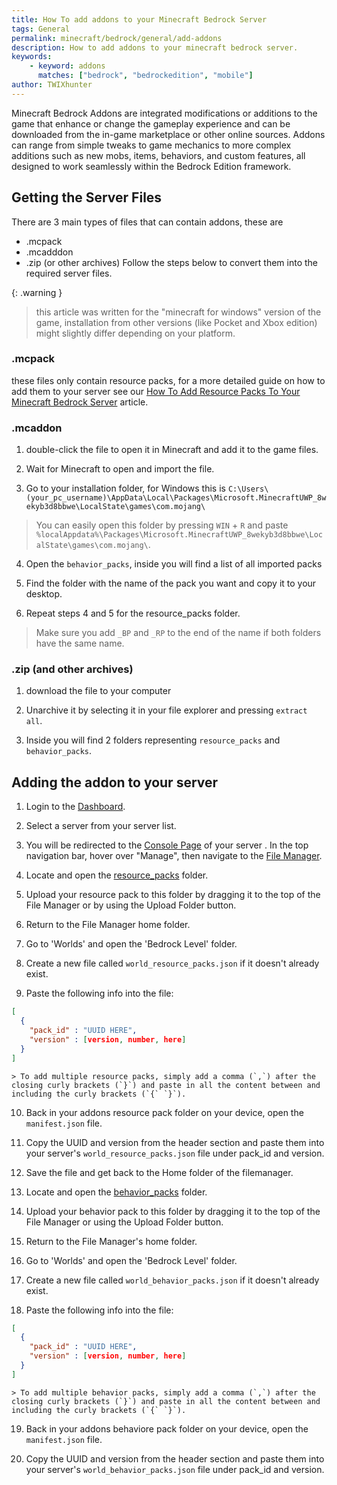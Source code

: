 ```yaml
---
title: How To add addons to your Minecraft Bedrock Server
tags: General
permalink: minecraft/bedrock/general/add-addons
description: How to add addons to your minecraft bedrock server.
keywords:
    - keyword: addons
      matches: ["bedrock", "bedrockedition", "mobile"]
author: TWIXhunter
---
```


Minecraft Bedrock Addons are integrated modifications or additions to the game that enhance or change the gameplay experience and can be downloaded from the in-game marketplace or other online sources. Addons can range from simple tweaks to game mechanics to more complex additions such as new mobs, items, behaviors, and custom features, all designed to work seamlessly within the Bedrock Edition framework.



## Getting the Server Files
There are 3 main types of files that can contain addons, these are
 - .mcpack
 - .mcadddon
 - .zip (or other archives)
Follow the steps below to convert them into the required server files.

{: .warning }
> this article was written for the "minecraft for windows" version of the game, installation from other versions (like Pocket and Xbox edition) might slightly differ depending on your platform.

### .mcpack
these files only contain resource packs, for a more detailed guide on how to add them to your server see our [How To Add Resource Packs To Your Minecraft Bedrock Server](https://kb.falixnodes.net/minecraft/bedrock/configuration/resource-pack) article.

### .mcaddon

1. double-click the file to open it in Minecraft and add it to the game files.

2. Wait for Minecraft to open and import the file.

3. Go to your installation folder, for Windows this is `C:\Users\(your_pc_username)\AppData\Local\Packages\Microsoft.MinecraftUWP_8wekyb3d8bbwe\LocalState\games\com.mojang\`

> You can easily open this folder by pressing `WIN` + `R` and paste `%localAppdata%\Packages\Microsoft.MinecraftUWP_8wekyb3d8bbwe\LocalState\games\com.mojang\`.

4. Open the `behavior_packs`, inside you will find a list of all imported packs

5. Find the folder with the name of the pack you want and copy it to your desktop.

6. Repeat steps 4 and 5 for the resource_packs folder.
> Make sure you add `_BP` and `_RP` to the end of the name if both folders have the same name.


### .zip (and other archives)

1. download the file to your computer

2. Unarchive it by selecting it in your file explorer and pressing `extract all`.

3. Inside you will find 2 folders representing `resource_packs` and `behavior_packs`.


## Adding the addon to your server

1. Login to the [Dashboard](https://client.falixnodes.net/).

2. Select a server from your server list.

3. You will be redirected to the [Console Page](https://client.falixnodes.net/server/console) of your server . In the top navigation bar, hover over "Manage", then navigate to the [File Manager](https://client.falixnodes.net/server/filemanager).

4. Locate and open the [resource_packs](https://client.falixnodes.net/server/filemanager?dir=/resource_packs/) folder.

5. Upload your resource pack to this folder by dragging it to the top of the File Manager or by using the Upload Folder button.

6. Return to the File Manager home folder.

7. Go to 'Worlds' and open the 'Bedrock Level' folder.

8. Create a new file called `world_resource_packs.json` if it doesn't already exist.

9. Paste the following info into the file:
```json
[
  {
    "pack_id" : "UUID HERE",
    "version" : [version, number, here]
  }
]
```
    > To add multiple resource packs, simply add a comma (`,`) after the closing curly brackets (`}`) and paste in all the content between and including the curly brackets (`{` `}`).
10. Back in your addons resource pack folder on your device, open the `manifest.json` file.

11. Copy the UUID and version from the header section and paste them into your server's `world_resource_packs.json` file under pack_id and version.

12. Save the file and get back to the Home folder of the filemanager.

13. Locate and open the [behavior_packs](https://client.falixnodes.net/server/filemanager?dir=/behavior_packs/) folder.

14. Upload your behavior pack to this folder by dragging it to the top of the File Manager or using the Upload Folder button.

15. Return to the File Manager's home folder.

16. Go to 'Worlds' and open the 'Bedrock Level' folder.

17. Create a new file called `world_behavior_packs.json` if it doesn't already exist.

18. Paste the following info into the file:
```json
[
  {
    "pack_id" : "UUID HERE",
    "version" : [version, number, here]
  }
]
```
    > To add multiple behavior packs, simply add a comma (`,`) after the closing curly brackets (`}`) and paste in all the content between and including the curly brackets (`{` `}`).

19. Back in your addons behaviore pack folder on your device, open the `manifest.json` file.

20. Copy the UUID and version from the header section and paste them into your server's `world_behavior_packs.json` file under pack_id and version.